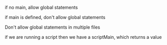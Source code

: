 if no main, allow global statements

if main is defined, don't allow global statements


Don't allow global statements in multiple files


if we are running a script then we have a scriptMain, which returns a value
